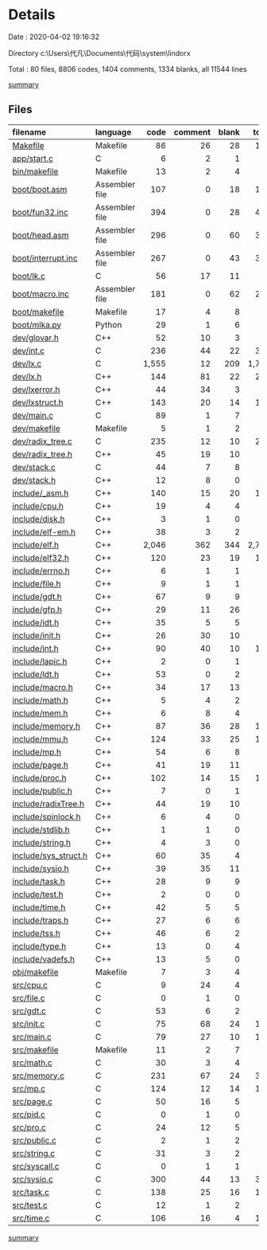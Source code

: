 # Details

Date : 2020-04-02 19:16:32

Directory c:\Users\代凡\Documents\代码\system\lindorx

Total : 80 files,  8806 codes, 1404 comments, 1334 blanks, all 11544 lines

[summary](results.md)

## Files
| filename | language | code | comment | blank | total |
| :--- | :--- | ---: | ---: | ---: | ---: |
| [Makefile](/Makefile) | Makefile | 86 | 26 | 28 | 140 |
| [app/start.c](/app/start.c) | C | 6 | 2 | 1 | 9 |
| [bin/makefile](/bin/makefile) | Makefile | 13 | 2 | 4 | 19 |
| [boot/boot.asm](/boot/boot.asm) | Assembler file | 107 | 0 | 18 | 125 |
| [boot/fun32.inc](/boot/fun32.inc) | Assembler file | 394 | 0 | 28 | 422 |
| [boot/head.asm](/boot/head.asm) | Assembler file | 296 | 0 | 60 | 356 |
| [boot/interrupt.inc](/boot/interrupt.inc) | Assembler file | 267 | 0 | 43 | 310 |
| [boot/lk.c](/boot/lk.c) | C | 56 | 17 | 11 | 84 |
| [boot/macro.inc](/boot/macro.inc) | Assembler file | 181 | 0 | 62 | 243 |
| [boot/makefile](/boot/makefile) | Makefile | 17 | 4 | 8 | 29 |
| [boot/mlka.py](/boot/mlka.py) | Python | 29 | 1 | 6 | 36 |
| [dev/glovar.h](/dev/glovar.h) | C++ | 52 | 10 | 3 | 65 |
| [dev/int.c](/dev/int.c) | C | 236 | 44 | 22 | 302 |
| [dev/lx.c](/dev/lx.c) | C | 1,555 | 12 | 209 | 1,776 |
| [dev/lx.h](/dev/lx.h) | C++ | 144 | 81 | 22 | 247 |
| [dev/lxerror.h](/dev/lxerror.h) | C++ | 44 | 34 | 3 | 81 |
| [dev/lxstruct.h](/dev/lxstruct.h) | C++ | 143 | 20 | 14 | 177 |
| [dev/main.c](/dev/main.c) | C | 89 | 1 | 7 | 97 |
| [dev/makefile](/dev/makefile) | Makefile | 5 | 1 | 2 | 8 |
| [dev/radix_tree.c](/dev/radix_tree.c) | C | 235 | 12 | 10 | 257 |
| [dev/radix_tree.h](/dev/radix_tree.h) | C++ | 45 | 19 | 10 | 74 |
| [dev/stack.c](/dev/stack.c) | C | 44 | 7 | 8 | 59 |
| [dev/stack.h](/dev/stack.h) | C++ | 12 | 8 | 0 | 20 |
| [include/_asm.h](/include/_asm.h) | C++ | 140 | 15 | 20 | 175 |
| [include/cpu.h](/include/cpu.h) | C++ | 19 | 4 | 4 | 27 |
| [include/disk.h](/include/disk.h) | C++ | 3 | 1 | 0 | 4 |
| [include/elf-em.h](/include/elf-em.h) | C++ | 38 | 3 | 2 | 43 |
| [include/elf.h](/include/elf.h) | C++ | 2,046 | 362 | 344 | 2,752 |
| [include/elf32.h](/include/elf32.h) | C++ | 120 | 23 | 19 | 162 |
| [include/errno.h](/include/errno.h) | C++ | 6 | 1 | 1 | 8 |
| [include/file.h](/include/file.h) | C++ | 9 | 1 | 1 | 11 |
| [include/gdt.h](/include/gdt.h) | C++ | 67 | 9 | 9 | 85 |
| [include/gfp.h](/include/gfp.h) | C++ | 29 | 11 | 26 | 66 |
| [include/idt.h](/include/idt.h) | C++ | 35 | 5 | 5 | 45 |
| [include/init.h](/include/init.h) | C++ | 26 | 30 | 10 | 66 |
| [include/int.h](/include/int.h) | C++ | 90 | 40 | 10 | 140 |
| [include/lapic.h](/include/lapic.h) | C++ | 2 | 0 | 1 | 3 |
| [include/ldt.h](/include/ldt.h) | C++ | 53 | 0 | 2 | 55 |
| [include/macro.h](/include/macro.h) | C++ | 34 | 17 | 13 | 64 |
| [include/math.h](/include/math.h) | C++ | 5 | 4 | 2 | 11 |
| [include/mem.h](/include/mem.h) | C++ | 6 | 8 | 4 | 18 |
| [include/memory.h](/include/memory.h) | C++ | 87 | 36 | 28 | 151 |
| [include/mmu.h](/include/mmu.h) | C++ | 124 | 33 | 25 | 182 |
| [include/mp.h](/include/mp.h) | C++ | 54 | 6 | 8 | 68 |
| [include/page.h](/include/page.h) | C++ | 41 | 19 | 11 | 71 |
| [include/proc.h](/include/proc.h) | C++ | 102 | 14 | 15 | 131 |
| [include/public.h](/include/public.h) | C++ | 7 | 0 | 1 | 8 |
| [include/radixTree.h](/include/radixTree.h) | C++ | 44 | 19 | 10 | 73 |
| [include/spinlock.h](/include/spinlock.h) | C++ | 6 | 4 | 0 | 10 |
| [include/stdlib.h](/include/stdlib.h) | C++ | 1 | 1 | 0 | 2 |
| [include/string.h](/include/string.h) | C++ | 4 | 3 | 0 | 7 |
| [include/sys_struct.h](/include/sys_struct.h) | C++ | 60 | 35 | 4 | 99 |
| [include/sysio.h](/include/sysio.h) | C++ | 39 | 35 | 11 | 85 |
| [include/task.h](/include/task.h) | C++ | 28 | 9 | 9 | 46 |
| [include/test.h](/include/test.h) | C++ | 2 | 0 | 0 | 2 |
| [include/time.h](/include/time.h) | C++ | 42 | 5 | 5 | 52 |
| [include/traps.h](/include/traps.h) | C++ | 27 | 6 | 6 | 39 |
| [include/tss.h](/include/tss.h) | C++ | 46 | 6 | 2 | 54 |
| [include/type.h](/include/type.h) | C++ | 13 | 0 | 4 | 17 |
| [include/vadefs.h](/include/vadefs.h) | C++ | 13 | 5 | 0 | 18 |
| [obj/makefile](/obj/makefile) | Makefile | 7 | 3 | 4 | 14 |
| [src/cpu.c](/src/cpu.c) | C | 9 | 24 | 4 | 37 |
| [src/file.c](/src/file.c) | C | 0 | 1 | 0 | 1 |
| [src/gdt.c](/src/gdt.c) | C | 53 | 6 | 2 | 61 |
| [src/init.c](/src/init.c) | C | 75 | 68 | 24 | 167 |
| [src/main.c](/src/main.c) | C | 79 | 27 | 10 | 116 |
| [src/makefile](/src/makefile) | Makefile | 11 | 2 | 7 | 20 |
| [src/math.c](/src/math.c) | C | 30 | 3 | 4 | 37 |
| [src/memory.c](/src/memory.c) | C | 231 | 67 | 24 | 322 |
| [src/mp.c](/src/mp.c) | C | 124 | 12 | 14 | 150 |
| [src/page.c](/src/page.c) | C | 50 | 16 | 5 | 71 |
| [src/pid.c](/src/pid.c) | C | 0 | 1 | 0 | 1 |
| [src/pro.c](/src/pro.c) | C | 24 | 12 | 5 | 41 |
| [src/public.c](/src/public.c) | C | 2 | 1 | 2 | 5 |
| [src/string.c](/src/string.c) | C | 31 | 3 | 2 | 36 |
| [src/syscall.c](/src/syscall.c) | C | 0 | 1 | 1 | 2 |
| [src/sysio.c](/src/sysio.c) | C | 300 | 44 | 13 | 357 |
| [src/task.c](/src/task.c) | C | 138 | 25 | 16 | 179 |
| [src/test.c](/src/test.c) | C | 12 | 1 | 2 | 15 |
| [src/time.c](/src/time.c) | C | 106 | 16 | 4 | 126 |

[summary](results.md)